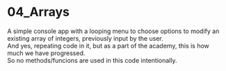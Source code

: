 # 04_Arrays
A simple console app with a looping menu to choose options to modify an existing array of integers, previously input by the user.</br>
And yes, repeating code in it, but as a part of the academy, this is how much we have progressed. </br>
So no methods/funcions are used in this code <it>intentionally</it>.
